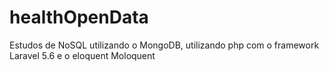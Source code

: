 # healthOpenData
Estudos de NoSQL utilizando o MongoDB, utilizando php com o framework Laravel 5.6 e o eloquent Moloquent
